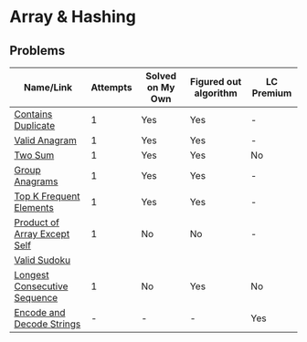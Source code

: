 # Array & Hashing

## Problems

| Name/Link                                                                                   | Attempts | Solved on My Own | Figured out algorithm | LC Premium |
| ------------------------------------------------------------------------------------------- | -------- | ---------------- | --------------------- | ---------- |
| [Contains Duplicate](https://leetcode.com/problems/contains-duplicate/)                     | 1        | Yes              | Yes                   | -          |
| [Valid Anagram](https://leetcode.com/problems/valid-anagram/)                               | 1        | Yes              | Yes                   | -          |
| [Two Sum](https://leetcode.com/problems/two-sum/)                                           | 1        | Yes              | Yes                   | No         |
| [Group Anagrams](https://leetcode.com/problems/group-anagrams/)                             | 1        | Yes              | Yes                   | -          |
| [Top K Frequent Elements](https://leetcode.com/problems/top-k-frequent-elements/)           | 1        | Yes              | Yes                   | -          |
| [Product of Array Except Self](https://leetcode.com/problems/product-of-array-except-self/) | 1        | No               | No                    | -          |
| [Valid Sudoku](https://leetcode.com/problems/valid-sudoku/)                                 |          |                  |                       |
| [Longest Consecutive Sequence](https://leetcode.com/problems/longest-consecutive-sequence/) | 1        | No               | Yes                   | No         |
| [Encode and Decode Strings](https://leetcode.com/problems/encode-and-decode-strings/)       | -        | -                | -                     | Yes        |

